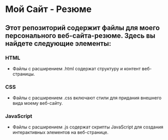 # Мой Сайт - Резюме #
Этот репозиторий содержит файлы для моего персонального веб-сайта-резюме. Здесь вы найдете следующие элементы:
---
### HTML
* Файлы с расширением .html содержат структуру и контент веб-страницы.
### CSS
* Файлы с расширением .css включают стили для придания внешнего вида моему веб-сайту.
### JavaScript
* Файлы с расширением .js содержат скрипты JavaScript для создания интерактивных элементов на веб-странице.
